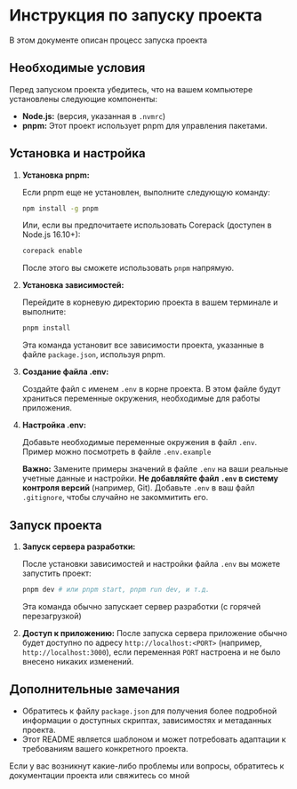 # Инструкция по запуску проекта

В этом документе описан процесс запуска проекта

## Необходимые условия

Перед запуском проекта убедитесь, что на вашем компьютере установлены следующие компоненты:

*   **Node.js:** (версия, указанная в `.nvmrc`)
*   **pnpm:** Этот проект использует pnpm для управления пакетами.

## Установка и настройка

1.  **Установка pnpm:**

    Если pnpm еще не установлен, выполните следующую команду:

    ```bash
    npm install -g pnpm
    ```

    Или, если вы предпочитаете использовать Corepack (доступен в Node.js 16.10+):

    ```bash
    corepack enable
    ```
    После этого вы сможете использовать `pnpm` напрямую.

2.  **Установка зависимостей:**

    Перейдите в корневую директорию проекта в вашем терминале и выполните:

    ```bash
    pnpm install
    ```

    Эта команда установит все зависимости проекта, указанные в файле `package.json`, используя pnpm.

3.  **Создание файла .env:**

    Создайте файл с именем `.env` в корне проекта. В этом файле будут храниться переменные окружения, необходимые для работы приложения.

4.  **Настройка .env:**

    Добавьте необходимые переменные окружения в файл `.env`. Пример можно посмотреть в файле `.env.example`

    **Важно:** Замените примеры значений в файле `.env` на ваши реальные учетные данные и настройки. **Не добавляйте файл `.env` в систему контроля версий** (например, Git). Добавьте `.env` в ваш файл `.gitignore`, чтобы случайно не закоммитить его.

## Запуск проекта

1.  **Запуск сервера разработки:**

    После установки зависимостей и настройки файла `.env` вы можете запустить проект:

    ```bash
    pnpm dev # или pnpm start, pnpm run dev, и т.д.
    ```

    Эта команда обычно запускает сервер разработки (с горячей перезагрузкой) 

2. **Доступ к приложению:**
После запуска сервера приложение обычно будет доступно по адресу `http://localhost:<PORT>` (например, `http://localhost:3000`), если переменная `PORT` настроена и не было внесено никаких изменений.

## Дополнительные замечания

*   Обратитесь к файлу `package.json` для получения более подробной информации о доступных скриптах, зависимостях и метаданных проекта.
* Этот README является шаблоном и может потребовать адаптации к требованиям вашего конкретного проекта.

Если у вас возникнут какие-либо проблемы или вопросы, обратитесь к документации проекта или свяжитесь со мной
